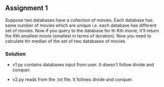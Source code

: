 ## Assignment 1

Suppose two databases have a collection of movies. Each database has same number of movies which are unique i.e. each database has different set of movies. Now if you query to the database for th Kth movie, it'll return the Kth smallest movie (smallest in terms of duration). Now you need to calculate thr median of the set of two databases of movies


### Solution
* v1.py contains databases input from user. It doesn't follow divide and conquer.

* v2.py reads from the .txt file. It follows divide and conquer.

